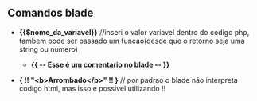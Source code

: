 ## Comandos blade

- **{{$nome_da_variavel}}** //inseri o valor variavel dentro do codigo php, tambem pode ser passado um funcao(desde que o retorno seja uma string ou numero)

    -  **{{ -- Esse é um comentario no blade -- }}**

- **{ !! "\<b>Arrombado\</b>" !! }** // por padrao o blade não interpreta codigo html, mas isso é possivel utilizando !!